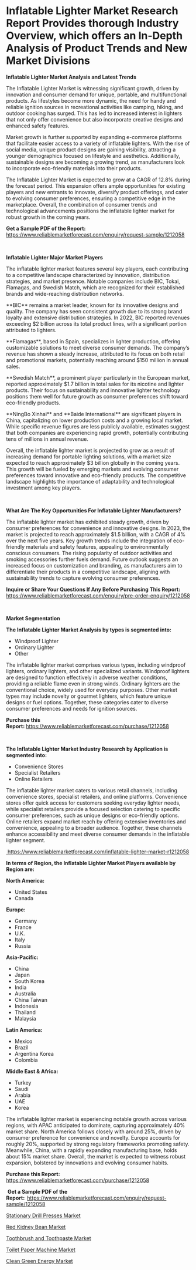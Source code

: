 <p><h1>Inflatable Lighter Market Research Report Provides thorough Industry Overview, which offers an In-Depth Analysis of Product Trends and New Market Divisions</h1></p><p><strong>Inflatable Lighter Market Analysis and Latest Trends</strong></p>
<p><p>The Inflatable Lighter Market is witnessing significant growth, driven by innovation and consumer demand for unique, portable, and multifunctional products. As lifestyles become more dynamic, the need for handy and reliable ignition sources in recreational activities like camping, hiking, and outdoor cooking has surged. This has led to increased interest in lighters that not only offer convenience but also incorporate creative designs and enhanced safety features.</p><p>Market growth is further supported by expanding e-commerce platforms that facilitate easier access to a variety of inflatable lighters. With the rise of social media, unique product designs are gaining visibility, attracting a younger demographics focused on lifestyle and aesthetics. Additionally, sustainable designs are becoming a growing trend, as manufacturers look to incorporate eco-friendly materials into their products.</p><p>The Inflatable Lighter Market is expected to grow at a CAGR of 12.8% during the forecast period. This expansion offers ample opportunities for existing players and new entrants to innovate, diversify product offerings, and cater to evolving consumer preferences, ensuring a competitive edge in the marketplace. Overall, the combination of consumer trends and technological advancements positions the inflatable lighter market for robust growth in the coming years.</p></p>
<p><strong>Get a Sample PDF of the Report:&nbsp;</strong> <a href="https://www.reliablemarketforecast.com/enquiry/request-sample/1212058?utm_campaign=1870&utm_medium=2&utm_source=Github&utm_content=ia&utm_term=17122024&utm_id=inflatable-lighter">https://www.reliablemarketforecast.com/enquiry/request-sample/1212058</a></p>
<p>&nbsp;</p>
<p><strong>Inflatable Lighter Major Market Players</strong></p>
<p><p>The inflatable lighter market features several key players, each contributing to a competitive landscape characterized by innovation, distribution strategies, and market presence. Notable companies include BIC, Tokai, Flamagas, and Swedish Match, which are recognized for their established brands and wide-reaching distribution networks.</p><p>**BIC** remains a market leader, known for its innovative designs and quality. The company has seen consistent growth due to its strong brand loyalty and extensive distribution strategies. In 2022, BIC reported revenues exceeding $2 billion across its total product lines, with a significant portion attributed to lighters.</p><p>**Flamagas**, based in Spain, specializes in lighter production, offering customizable solutions to meet diverse consumer demands. The company’s revenue has shown a steady increase, attributed to its focus on both retail and promotional markets, potentially reaching around $150 million in annual sales.</p><p>**Swedish Match**, a prominent player particularly in the European market, reported approximately $1.7 billion in total sales for its nicotine and lighter products. Their focus on sustainability and innovative lighter technology positions them well for future growth as consumer preferences shift toward eco-friendly products.</p><p>**NingBo Xinhai** and **Baide International** are significant players in China, capitalizing on lower production costs and a growing local market. While specific revenue figures are less publicly available, estimates suggest that both companies are experiencing rapid growth, potentially contributing tens of millions in annual revenue.</p><p>Overall, the inflatable lighter market is projected to grow as a result of increasing demand for portable lighting solutions, with a market size expected to reach approximately $3 billion globally in the coming years. This growth will be fueled by emerging markets and evolving consumer preferences toward innovative and eco-friendly products. The competitive landscape highlights the importance of adaptability and technological investment among key players.</p></p>
<p>&nbsp;</p>
<p><strong>What Are The Key Opportunities For Inflatable Lighter Manufacturers?</strong></p>
<p><p>The inflatable lighter market has exhibited steady growth, driven by consumer preferences for convenience and innovative designs. In 2023, the market is projected to reach approximately $1.5 billion, with a CAGR of 4% over the next five years. Key growth trends include the integration of eco-friendly materials and safety features, appealing to environmentally conscious consumers. The rising popularity of outdoor activities and smoking accessories further fuels demand. Future outlook suggests an increased focus on customization and branding, as manufacturers aim to differentiate their products in a competitive landscape, aligning with sustainability trends to capture evolving consumer preferences.</p></p>
<p><strong>Inquire or Share Your Questions If Any Before Purchasing This Report:</strong> <a href="https://www.reliablemarketforecast.com/enquiry/pre-order-enquiry/1212058?utm_campaign=1870&utm_medium=2&utm_source=Github&utm_content=ia&utm_term=17122024&utm_id=inflatable-lighter">https://www.reliablemarketforecast.com/enquiry/pre-order-enquiry/1212058</a></p>
<p>&nbsp;</p>
<p><strong>Market Segmentation</strong></p>
<p><strong>The Inflatable Lighter Market Analysis by types is segmented into:</strong></p>
<p><ul><li>Windproof Lighter</li><li>Ordinary Lighter</li><li>Other</li></ul></p>
<p><p>The inflatable lighter market comprises various types, including windproof lighters, ordinary lighters, and other specialized variants. Windproof lighters are designed to function effectively in adverse weather conditions, providing a reliable flame even in strong winds. Ordinary lighters are the conventional choice, widely used for everyday purposes. Other market types may include novelty or gourmet lighters, which feature unique designs or fuel options. Together, these categories cater to diverse consumer preferences and needs for ignition sources.</p></p>
<p><strong>Purchase this Report:&nbsp;</strong><a href="https://www.reliablemarketforecast.com/purchase/1212058?utm_campaign=1870&utm_medium=2&utm_source=Github&utm_content=ia&utm_term=17122024&utm_id=inflatable-lighter">https://www.reliablemarketforecast.com/purchase/1212058</a></p>
<p>&nbsp;</p>
<p><strong>The Inflatable Lighter Market Industry Research by Application is segmented into:</strong></p>
<p><ul><li>Convenience Stores</li><li>Specialist Retailers</li><li>Online Retailers</li></ul></p>
<p><p>The inflatable lighter market caters to various retail channels, including convenience stores, specialist retailers, and online platforms. Convenience stores offer quick access for customers seeking everyday lighter needs, while specialist retailers provide a focused selection catering to specific consumer preferences, such as unique designs or eco-friendly options. Online retailers expand market reach by offering extensive inventories and convenience, appealing to a broader audience. Together, these channels enhance accessibility and meet diverse consumer demands in the inflatable lighter segment.</p></p>
<p><a href="https://www.reliablemarketforecast.com/inflatable-lighter-market-r1212058?utm_campaign=1870&utm_medium=2&utm_source=Github&utm_content=ia&utm_term=17122024&utm_id=inflatable-lighter">&nbsp;https://www.reliablemarketforecast.com/inflatable-lighter-market-r1212058</a></p>
<p><strong>In terms of Region, the Inflatable Lighter Market Players available by Region are:</strong></p>
<p>
    <p> <strong> North America: </strong>
        <ul>
            <li>United States</li>
            <li>Canada</li>
        </ul>
        </p> 
    <p> <strong> Europe: </strong>
        <ul>
            <li>Germany</li>
            <li>France</li>
            <li>U.K.</li>
            <li>Italy</li>
            <li>Russia</li>
        </ul>
        </p> 
    <p> <strong> Asia-Pacific: </strong>
        <ul>
            <li>China</li>
            <li>Japan</li>
            <li>South Korea</li>
            <li>India</li>
            <li>Australia</li>
            <li>China Taiwan</li>
            <li>Indonesia</li>
            <li>Thailand</li>
            <li>Malaysia</li>
        </ul>
        </p> 
    <p> <strong> Latin America: </strong>
        <ul>
            <li>Mexico</li>
            <li>Brazil</li>
            <li>Argentina Korea</li>
            <li>Colombia</li>
        </ul>
        </p> 
    <p> <strong> Middle East & Africa: </strong>
        <ul>
            <li>Turkey</li>
            <li>Saudi</li>
            <li>Arabia</li>
            <li>UAE</li>
            <li>Korea</li>
        </ul>
    </p>
    </p>
<p><p>The inflatable lighter market is experiencing notable growth across various regions, with APAC anticipated to dominate, capturing approximately 40% market share. North America follows closely with around 25%, driven by consumer preference for convenience and novelty. Europe accounts for roughly 20%, supported by strong regulatory frameworks promoting safety. Meanwhile, China, with a rapidly expanding manufacturing base, holds about 15% market share. Overall, the market is expected to witness robust expansion, bolstered by innovations and evolving consumer habits.</p></p>
<p><strong>Purchase this Report: </strong><a href="https://www.reliablemarketforecast.com/purchase/1212058?utm_campaign=1870&utm_medium=2&utm_source=Github&utm_content=ia&utm_term=17122024&utm_id=inflatable-lighter">https://www.reliablemarketforecast.com/purchase/1212058</a></p>
<p>&nbsp;<strong>Get a Sample PDF of the Report:&nbsp;&nbsp;</strong><a href="https://www.reliablemarketforecast.com/enquiry/request-sample/1212058?utm_campaign=1870&utm_medium=2&utm_source=Github&utm_content=ia&utm_term=17122024&utm_id=inflatable-lighter">https://www.reliablemarketforecast.com/enquiry/request-sample/1212058</a></p>
<p><strong></strong></p>
<p><p><a href="https://www.linkedin.com/pulse/stationary-drill-presses-market-analysis-type-application-v8b2e?utm_campaign=1870&utm_medium=2&utm_source=Github&utm_content=ia&utm_term=17122024&utm_id=inflatable-lighter">Stationary Drill Presses Market</a></p><p><a href="https://www.linkedin.com/pulse/red-kidney-bean-market-analysis-anticipated-9-cagr-growth-82uaf?utm_campaign=1870&utm_medium=2&utm_source=Github&utm_content=ia&utm_term=17122024&utm_id=inflatable-lighter">Red Kidney Bean Market</a></p><p><a href="https://www.linkedin.com/pulse/a-mkt-nova-vc8zf?utm_campaign=1870&utm_medium=2&utm_source=Github&utm_content=ia&utm_term=17122024&utm_id=inflatable-lighter">Toothbrush and Toothpaste Market</a></p><p><a href="https://www.linkedin.com/pulse/toilet-paper-machine-market-trends-2024-2031-analysis-report-projects-v77ee?utm_campaign=1870&utm_medium=2&utm_source=Github&utm_content=ia&utm_term=17122024&utm_id=inflatable-lighter">Toilet Paper Machine Market</a></p><p><a href="https://www.linkedin.com/pulse/clean-green-energy-market-size-share-analysis-projecting-future-wg9ec?utm_campaign=1870&utm_medium=2&utm_source=Github&utm_content=ia&utm_term=17122024&utm_id=inflatable-lighter">Clean Green Energy Market</a></p></p>